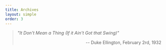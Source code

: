```yaml
---
title: Archives
layout: simple
order: 3
---
```


> *"It Don't Mean a Thing (If it Ain't Got that Swing)"*
> 
><p align="right">-- Duke Ellington, February 2rd, 1932</p>